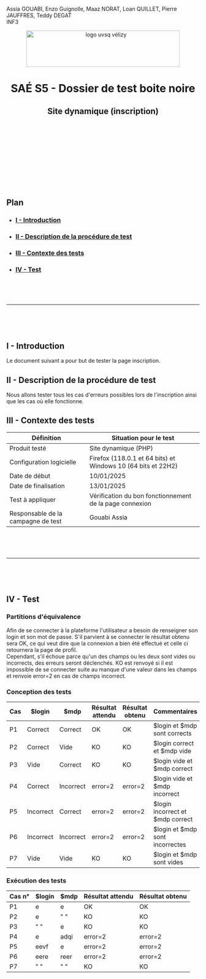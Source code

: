 Assia GOUABI, Enzo Guignolle, Maaz NORAT, Loan QUILLET, Pierre JAUFFRES, Teddy DEGAT<br>
INF3

<div align="center">
<img height="95" width="400" src="../img/IUT_Velizy_Villacoublay_logo_2020_ecran.png" title="logo uvsq vélizy"/>

# SAÉ S5 - Dossier de test boite noire 
## Site dynamique (inscription)

<br><br>

</div>

<br><br><br><br><br><br><br>

## Plan
- ### [I - Introduction](#I)
- ### [II - Description de la procédure de test](#II)
- ### [III - Contexte des tests](#III)
- ### [IV - Test](#IV)


<br><br><br>

----------

<br><br><br>

## <a name="I"></a>I - Introduction

Le document suivant a pour but de tester la page inscription.
<br>

## <a name="II"></a>II - Description de la procédure de test

Nous allons tester tous les cas d'erreurs possibles lors de l'inscription ainsi que les cas où elle fonctionne. 
<br>

## <a name="III"></a>III - Contexte des tests

| Définition                         | Situation pour le test                                                   |
|------------------------------------|--------------------------------------------------------------------------|
| Produit testé                      | Site dynamique (PHP)                                                     |
| Configuration logicielle           | Firefox (118.0.1 et 64 bits) et<br/>Windows 10 (64 bits et 22H2)         |
| Date de début                      | 10/01/2025                                                               |
| Date de finalisation               | 13/01/2025                                                               |
| Test à appliquer                   | Vérification du bon fonctionnement de la page connexion                  |
| Responsable de la campagne de test | Gouabi Assia                       |


<br><br><br>

----------

<br><br><br>

## <a name="IV"></a>IV - Test

### Partitions d'équivalence 

Afin de se connecter à la plateforme l'utilisateur a besoin de renseigner son login et son mot de passe. S'il parvient à se connecter le résultat obtenu sera OK, ce qui veut dire que la connexion a bien été effectué et celle ci retournera la page de profil. 
<br>
Cependant, s'il échoue parce qu'un des champs ou les deux sont vides ou incorrects, des erreurs seront déclenchés. KO est renvoyé si il est impossible de se connecter suite au manque d'une valeur dans les champs et renvoie error=2 en cas de champs incorrect. 

### Conception des tests

| Cas | $login                | $mdp               | Résultat attendu   | Résultat obtenu    | Commentaires                                               |
|:----|---------------------------|---------------------------|--------------------|--------------------|------------------------------------------------------------|
| P1  | Correct                      | Correct                   | OK | OK | $login et $mdp sont corrects                     |
| P2  | Correct                   | Vide                      | KO | KO | $login correct et $mdp vide                     |
| P3  | Vide                   | Correct                      | KO | KO | $login vide et $mdp correct                     |
| P4  | Correct                   | Incorrect                      | error=2 | error=2 | $login vide et $mdp incorrect                     |
| P5  | Incorrect                   | Correct                      | error=2 | error=2 | $login incorrect et $mdp correct                     |
| P6  | Incorrect                   | Incorrect                      | error=2 | error=2 | $login et $mdp sont incorrectes                     |
| P7  | Vide                   | Vide                      | KO | KO | $login et $mdp sont vides                     |


### Exécution des tests 

| Cas n° | $login | $mdp      | Résultat attendu   | Résultat obtenu    |
|:-------|------------|------------------|--------------------|--------------------|
| P1      | e        | e  | OK | OK |
| P2      | e      | " "              | KO | KO |
| P3      | " "        | e              | KO | KO |
| P4      | e      | adqi    | error=2      |error=2           |
| P5      | eevf      | e  | error=2       | error=2          |
| P6      | eere      | reer  | error=2     | error=2          |
| P7      | " "      | " "  | KO     | KO          |